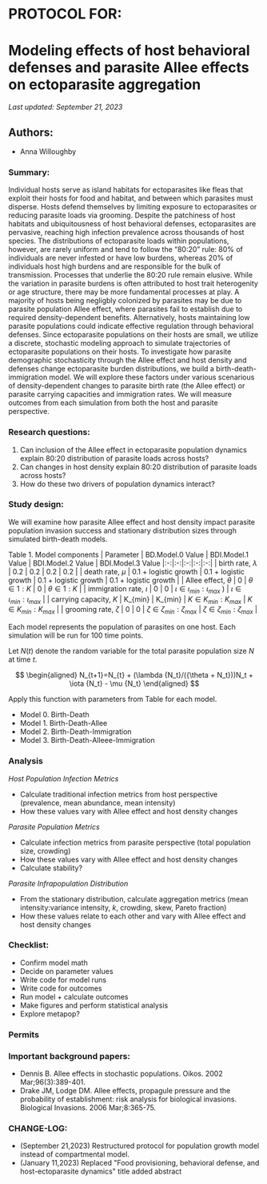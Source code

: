 # PROTOCOL FOR: 
# Modeling effects of host behavioral defenses and parasite Allee effects on ectoparasite aggregation 

_Last updated: September 21, 2023_

## Authors: 

* Anna Willoughby

### Summary: 

Individual hosts serve as island habitats for ectoparasites like fleas that exploit their hosts for food and habitat, and between which parasites must disperse. Hosts defend themselves by limiting exposure to ectoparasites or reducing parasite loads via grooming. Despite the patchiness of host habitats and ubiquitousness of host behavioral defenses, ectoparasites are pervasive, reaching high infection prevalence across thousands of host species. The distributions of ectoparasite loads within populations, however, are rarely uniform and tend to follow the “80:20” rule: 80% of individuals are never infested or have low burdens, whereas 20% of individuals host high burdens and are responsible for the bulk of transmission. Processes that underlie the 80:20 rule remain elusive. While the variation in parasite burdens is often attributed to host trait heterogenity or age structure, there may be more fundamental processes at play. A majority of hosts being negligbly colonized by parasites may be due to parasite population Allee effect, where parasites fail to establish due to required density-dependent benefits. Alternatively, hosts maintaining low parasite populations could indicate effective regulation through behavioral defenses. Since ectoparasite populations on their hosts are small, we utilize a discrete, stochastic modeling approach to simulate trajectories of ectoparasite populations on their hosts. To investigate how parasite demographic stochasticity through the Allee effect and host density and defenses change ectoparasite burden distributions, we build a birth-death-immigration model. We will explore these factors under various scenarious of density-dependent changes to parasite birth rate (the Allee effect) or parasite carrying capacities and immigration rates. We will measure outcomes from each simulation from both the host and parasite perspective. 

### Research questions:
 1) Can inclusion of the Allee effect in ectoparasite population dynamics explain 80:20 distribution of parasite loads across hosts? 
 2) Can changes in host density explain 80:20 distribution of parasite loads across hosts? 
 3) How do these two drivers of population dynamics interact?

### Study design:

We will examine how parasite Allee effect and host density impact parasite population invasion success and stationary distribution sizes through simulated birth-death models. 

Table 1. Model components
| Parameter  | BD.Model.0 Value | BDI.Model.1 Value | BDI.Model.2 Value | BDI.Model.3 Value
|:-:|:-:|:-:|:-:|:-:|
| birth rate, $\lambda$  | 0.2 |  0.2 | 0.2 |  0.2 | 
| death rate, $\mu$ | 0.1 + logistic growth | 0.1 + logistic growth | 0.1 + logistic growth  | 0.1 + logistic growth | 
| Allee effect, $\theta$  | 0 | $\theta \in 1:K$ | 0 |  $\theta \in 1:K$ |
| immigration rate, $\iota$ | 0 |  0  | $\iota \in \iota_{min}:\iota_{max}$ ) |   $\iota \in \iota_{min}:\iota_{max}$ |
| carrying capacity, $K$ | K_{min} | K_{min} | $K \in K_{min}:K_{max}$ |  $K \in K_{min}:K_{max}$  |
| grooming rate, $\zeta$ | 0 | 0 | $\zeta \in \zeta_{min}:\zeta_{max}$ | $\zeta \in \zeta_{min}:\zeta_{max}$ |

Each model represents the population of parasites on one host. Each simulation will be run for 100 time points. 

Let $N(t)$ denote the random variable for the total parasite population size $N$ at time $t$. 

$$
\begin{aligned}
N_{t+1}=N_{t} + (\lambda {N_t}/({\theta + N_t}))N_t + \iota {N_t} - \mu {N_t}
\end{aligned}
$$

Apply this function with parameters from Table for each model. 
- Model 0. Birth-Death 
- Model 1. Birth-Death-Allee
- Model 2. Birth-Death-Immigration
- Model 3. Birth-Death-Alleee-Immigration


### Analysis 

_Host Population Infection Metrics_

* Calculate traditional infection metrics from host perspective (prevalence, mean abundance, mean intensity)
* How these values vary with Allee effect and host density changes

_Parasite Population Metrics_

* Calculate infection metrics from parasite perspective (total population size, crowding)
* How these values vary with Allee effect and host density changes
* Calculate stability? 

_Parasite Infrapopulation Distribution_

* From the stationary distribution, calculate aggregation metrics (mean intensity:variance intensity, $k$, crowding, skew, Pareto fraction)
* How these values relate to each other and vary with Allee effect and host density changes 

### Checklist: 

* Confirm model math 
* Decide on parameter values
* Write code for model runs
* Write code for outcomes
* Run model + calculate outcomes
* Make figures and perform statistical analysis
* Explore metapop? 

### Permits

### Important background papers: 
- Dennis B. Allee effects in stochastic populations. Oikos. 2002 Mar;96(3):389-401.
- Drake JM, Lodge DM. Allee effects, propagule pressure and the probability of establishment: risk analysis for biological invasions. Biological Invasions. 2006 Mar;8:365-75.

### CHANGE-LOG:
- (September 21,2023) Restructured protocol for population growth model instead of compartmental model. 
- (January 11,2023) Replaced "Food provisioning, behavioral defense, and host-ectoparasite dynamics" title added abstract
